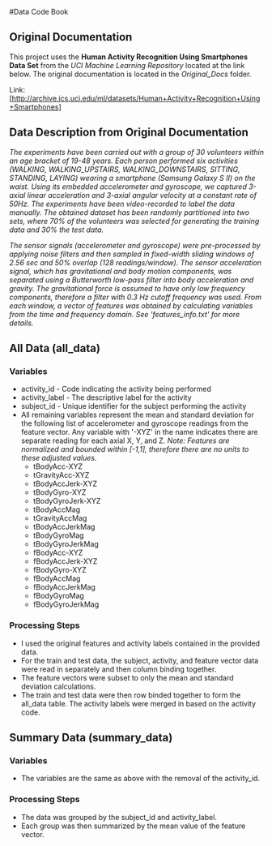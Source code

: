 #Data Code Book

## Original Documentation

This project uses the **Human Activity Recognition Using Smartphones Data Set** from the *UCI Machine Learning Repository* located at the link below. The original documentation is located in the *Original_Docs* folder.

Link: [http://archive.ics.uci.edu/ml/datasets/Human+Activity+Recognition+Using+Smartphones]  

## Data Description from Original Documentation

*The experiments have been carried out with a group of 30 volunteers within an age bracket of 19-48 years. Each person performed six activities (WALKING, WALKING_UPSTAIRS, WALKING_DOWNSTAIRS, SITTING, STANDING, LAYING) wearing a smartphone (Samsung Galaxy S II) on the waist. Using its embedded accelerometer and gyroscope, we captured 3-axial linear acceleration and 3-axial angular velocity at a constant rate of 50Hz. The experiments have been video-recorded to label the data manually. The obtained dataset has been randomly partitioned into two sets, where 70% of the volunteers was selected for generating the training data and 30% the test data.*

*The sensor signals (accelerometer and gyroscope) were pre-processed by applying noise filters and then sampled in fixed-width sliding windows of 2.56 sec and 50% overlap (128 readings/window). The sensor acceleration signal, which has gravitational and body motion components, was separated using a Butterworth low-pass filter into body acceleration and gravity. The gravitational force is assumed to have only low frequency components, therefore a filter with 0.3 Hz cutoff frequency was used. From each window, a vector of features was obtained by calculating variables from the time and frequency domain. See 'features_info.txt' for more details.*

## All Data (all_data)

### Variables
- activity_id - Code indicating the activity being performed
- activity_label - The descriptive label for the activity
- subject_id - Unique identifier for the subject performing the activity
- All remaining variables represent the mean and standard deviation for the following list of accelerometer and gyroscope readings from the feature vector. Any variable with '-XYZ' in the name indicates there are separate reading for each axial X, Y, and Z. *Note: Features are normalized and bounded within [-1,1], therefore there are no units to these adjusted values.*
  - tBodyAcc-XYZ
  - tGravityAcc-XYZ
  - tBodyAccJerk-XYZ
  - tBodyGyro-XYZ
  - tBodyGyroJerk-XYZ
  - tBodyAccMag
  - tGravityAccMag
  - tBodyAccJerkMag
  - tBodyGyroMag
  - tBodyGyroJerkMag
  - fBodyAcc-XYZ
  - fBodyAccJerk-XYZ
  - fBodyGyro-XYZ
  - fBodyAccMag
  - fBodyAccJerkMag
  - fBodyGyroMag
  - fBodyGyroJerkMag

### Processing Steps
- I used the original features and activity labels contained in the provided data.
- For the train and test data, the subject, activity, and feature vector data were read in separately and then column binding together.
- The feature vectors were subset to only the mean and standard deviation calculations.
- The train and test data were then row binded together to form the all_data table. The activity labels were merged in based on the activity code.

## Summary Data (summary_data)

### Variables
- The variables are the same as above with the removal of the activity_id.

### Processing Steps
- The data was grouped by the subject_id and activity_label.
- Each group was then summarized by the mean value of the feature vector.
